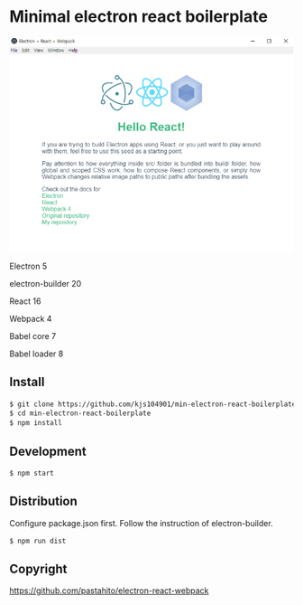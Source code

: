 # Minimal electron react boilerplate

![w10 sample](https://github.com/kjs104901/min-electron-react-boilerplate/blob/master/screenshot.PNG?raw=true)

Electron 5

electron-builder 20

React 16

Webpack 4

Babel core 7

Babel loader 8


## Install
``` bash
$ git clone https://github.com/kjs104901/min-electron-react-boilerplate.git
$ cd min-electron-react-boilerplate
$ npm install
```

## Development
``` bash
$ npm start
```

## Distribution
Configure package.json first. Follow the instruction of electron-builder.
``` bash
$ npm run dist
```

## Copyright
https://github.com/pastahito/electron-react-webpack